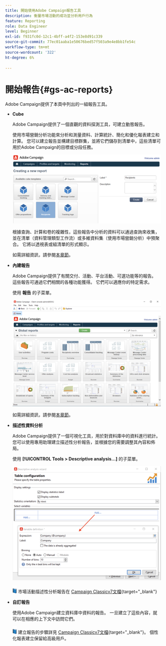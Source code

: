 ```yaml
---
title: 開始使用Adobe Campaign報告工具
description: 衡量市場活動的成功並分析用戶行為
feature: Reporting
role: Data Engineer
level: Beginner
exl-id: f931fc0d-12c1-4bff-a4f2-153e8d91c339
source-git-commit: 77ec01aaba1e50676bed57f503a9e4e8bb1fe54c
workflow-type: tm+mt
source-wordcount: '322'
ht-degree: 6%

---
```


# 開始報告{#gs-ac-reports}

Adobe Campaign提供了本頁中列出的一組報告工具。

* **Cube**

   Adobe Campaign提供了一個直觀的資料探測工具，可建立動態報告。

   使用市場營銷分析功能來分析和測量資料、計算統計、簡化和優化報表建立和計算。 您可以建立報告並構建目標群集，並將它們儲存到清單中，這些清單可用於Adobe Campaign的目標或分段任務。

   ![](assets/create-a-report.png)

   根據查詢、計算和卷的複雜性，這些報告中分析的資料可以通過查詢來收集，並在清單（資料管理類型工作流）或多維資料集（使用市場營銷分析）中預聚合。 它將以透視表或組清單的形式顯示。

   如需詳細資訊，請參閱[本章節](gs-cubes.md)。

* **內建報告**

   Adobe Campaign提供了有關交付、活動、平台活動、可選功能等的報告。 這些報告可通過它們相關的各種功能獲得。 它們可以適應你的特定需求。

   使用 **報告** 的子菜單。

   ![](assets/built-in-reports.png)

   如需詳細資訊，請參閱[本章節](built-in-reports.md)。

* **描述性資料分析**

   Adobe Campaign提供了一個可視化工具，用於對資料庫中的資料進行統計。 您可以使用專用助理建立描述性分析報告，並根據您的需要調整其內容和佈局。

   使用 **[!UICONTROL Tools > Descriptive analysis...]** 的子菜單。

   ![](assets/desc-analysis-report.png)

   ![](../assets/do-not-localize/book.png) 市場活動描述性分析報告在 [Campaign Classicv7文檔](https://experienceleague.adobe.com/docs/campaign-classic/using/reporting/analyzing-populations/about-descriptive-analysis.html){target="_blank"}

* **自訂報告**

   使用Adobe Campaign建立資料庫中資料的報告。 一旦建立了這些內容，就可以在相應的上下文中訪問它們。

   ![](../assets/do-not-localize/book.png) 建立報告的步驟詳見 [Campaign Classicv7文檔](https://experienceleague.adobe.com/docs/campaign-classic/using/reporting/creating-new-reports/about-reports-creation-in-campaign.html){target="_blank"}。 個性化報表建立保留給高級用戶。
